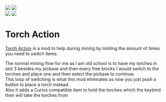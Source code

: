 [![](https://img.shields.io/endpoint?url=https%3A%2F%2Fcurseforge-badge-shields-io-caaw7pcenm0t.runkit.sh%2Fdownloads%3FprojectId%3D559660%26mode%3Dfull)](https://minecraft.curseforge.com/projects/torch-action)
[![](https://img.shields.io/endpoint?url=https%3A%2F%2Fcurseforge-badge-shields-io-caaw7pcenm0t.runkit.sh%2Fversions%3FprojectId%3D559660)](https://minecraft.curseforge.com/projects/torch-action)   
[![](https://img.shields.io/endpoint?url=https%3A%2F%2Fmodrinth-badge-shields-io-s1co4c2czdpy.runkit.sh/%2Fdownloads%3FprojectId%3DIuHtpuyz%26mode%3Dfull)](https://modrinth.com/mod/torch-action)
[![](https://img.shields.io/endpoint?url=https%3A%2F%2Fmodrinth-badge-shields-io-s1co4c2czdpy.runkit.sh%2Fversions%3FprojectId%3DIuHtpuyz)](https://modrinth.com/mod/torch-action)
# Torch Action
[Torch Action](https://www.curseforge.com/minecraft/mc-mods/torch-action) is a mod to help during mining by limiting the amount of times you need to switch items.

The normal mining flow for me as I am old school is to have my torches in slot 3 besides my pickaxe and then every free blocks I would switch to the torches and place one and then select the pickaxe to continue.  
This loop of switching is what this mod eliminates as now you just push a button to place a torch instead.   
Also it adds a Curios compatible item to hold the torches which the keybind then will take the torches from
